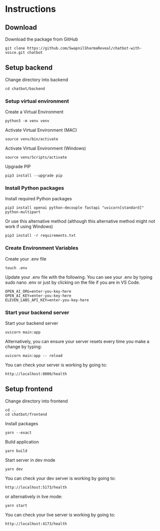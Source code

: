 # Instructions

## Download

Download the package from GitHub

```shell
git clone https://github.com/SwapnilSharmaReveal/chatbot-with-voice.git chatbot
```

## Setup backend

Change directory into backend

```shell
cd chatbot/backend
```

### Setup virtual environment

Create a Virtual Environment

```shell
python3 -m venv venv
```

Activate Virtual Environment (MAC)

```shell
source venv/bin/activate
```

Activate Virtual Environment (Windows)

```shell
source venv/Scripts/activate
```

Upgrade PIP

```shell
pip3 install --upgrade pip
```

### Install Python packages

Install required Python packages

```shell
pip3 install openai python-decouple fastapi "uvicorn[standard]" python-multipart
```

Or use this alternative method (although this alternative method might not work if using Windows)

```shell
pip3 install -r requirements.txt
```

### Create Environment Variables

Create your .env file

```shell
touch .env
```

Update your .env file with the following. You can see your .env by typing sudo nano .env or just by clicking on the file if you are in VS Code.

```plain
OPEN_AI_ORG=enter-you-key-here
OPEN_AI_KEY=enter-you-key-here
ELEVEN_LABS_API_KEY=enter-you-key-here
```

### Start your backend server

Start your backend server

```shell
uvicorn main:app
```

Alternatively, you can ensure your server resets every time you make a change by typing:

```shell
uvicorn main:app -- reload
```

You can check your server is working by going to:

```plain
http://localhost:8000/health
```

## Setup frontend

Change directory into frontend

```shell
cd ..
cd chatbot/frontend
```

Install packages

```shell
yarn --exact
```

Build application

```shell
yarn build
```

Start server in dev mode

```shell
yarn dev
```

You can check your dev server is working by going to:

```plain
http://localhost:5173/health
```

or alternatively in live mode:

```shell
yarn start
```

You can check your live server is working by going to:

```plain
http://localhost:4173/health
```
